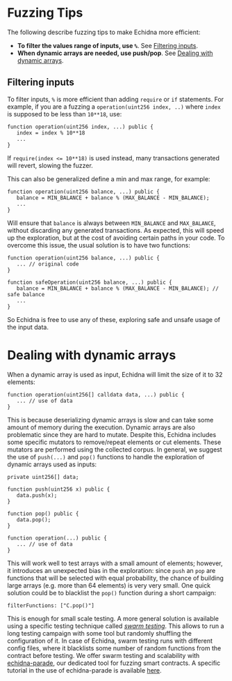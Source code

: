 # Fuzzing Tips

The following describe fuzzing tips to make Echidna more efficient:

- **To filter the values range of inputs, use `%`**. See [Filtering inputs](#filtering-inputs).
- **When dynamic arrays are needed, use push/pop**. See [Dealing with dynamic arrays](#dealing-with-dynamic-arrays).

## Filtering inputs

To filter inputs, `%` is more efficient than adding `require` or `if` statements. For example, if you are a fuzzing a `operation(uint256 index, ..)` where `index` is supposed to be less than `10**18`, use:

```solidity
function operation(uint256 index, ...) public {
   index = index % 10**18
   ...
}
```

If `require(index <= 10**18)` is used instead, many transactions generated will revert, slowing the fuzzer.

This can also be generalized define a min and max range, for example:

```solidity
function operation(uint256 balance, ...) public {
   balance = MIN_BALANCE + balance % (MAX_BALANCE - MIN_BALANCE);
   ...
}
```

Will ensure that `balance` is always between `MIN_BALANCE` and `MAX_BALANCE`, without discarding any generated transactions. As expected, this will speed up the exploration, but at the cost of avoiding certain paths in your code. To overcome this issue, the usual solution is to have two functions:

```solidity
function operation(uint256 balance, ...) public {
   ... // original code
}

function safeOperation(uint256 balance, ...) public {
   balance = MIN_BALANCE + balance % (MAX_BALANCE - MIN_BALANCE); // safe balance
   ...
}
```

So Echidna is free to use any of these, exploring safe and unsafe usage of the input data.

# Dealing with dynamic arrays

When a dynamic array is used as input, Echidna will limit the size of it to 32 elements:

```solidity
function operation(uint256[] calldata data, ...) public {
   ... // use of data
}
```

This is because deserializing dynamic arrays is slow and can take some amount of memory during the execution. Dynamic arrays are also problematic since they are hard to mutate. Despite this, Echidna includes some specific mutators to remove/repeat elements or cut elements. These mutators are performed using the collected corpus. In general, we suggest the use of `push(...)` and `pop()` functions to handle the exploration of dynamic arrays used as inputs:

```solidity
private uint256[] data;

function push(uint256 x) public {
   data.push(x);
}

function pop() public {
   data.pop();
}

function operation(...) public {
   ... // use of data
}
```

This will work well to test arrays with a small amount of elements; however, it introduces an unexpected bias in the exploration: since `push` an `pop` are functions that will be selected with equal probability, the chance of building large arrays (e.g. more than 64 elements) is very very small. One quick solution could be to blacklist the `pop()` function during a short campaign:

```
filterFunctions: ["C.pop()"]
```

This is enough for small scale testing. A more general solution is available using a specific testing technique called [_swarm testing_](https://www.cs.utah.edu/~regehr/papers/swarm12.pdf). This allows to run a long testing campaign with some tool but randomly shuffling the configuration of it. In case of Echidna, swarm testing runs with different config files, where it blacklists some number of random functions from the contract before testing. We offer swarm testing and scalability with [echidna-parade](https://github.com/crytic/echidna-parade), our dedicated tool for fuzzing smart contracts. A specific tutorial in the use of echidna-parade is available [here](./advanced/smart-contract-fuzzing-at-scale.md).
